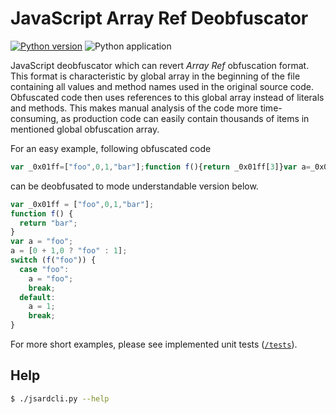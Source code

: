 # JavaScript Array Ref Deobfuscator

[![Python version](https://img.shields.io/badge/Python-3-blue.svg?style=flat-square)](https://www.python.org/)
![Python application](https://github.com/mvondracek/JsArrayRefDeobfuscator/workflows/Python%20application/badge.svg)

JavaScript deobfuscator which can revert *Array Ref* obfuscation format. This
format is characteristic by global array in the beginning of the file containing
all values and method names used in the original source code. Obfuscated code
then uses references to this global array instead of literals and methods. This
makes manual analysis of the code more time-consuming, as production code can
easily contain thousands of items in mentioned global obfuscation array.

For an easy example, following obfuscated code
~~~js
var _0x01ff=["foo",0,1,"bar"];function f(){return _0x01ff[3]}var a=_0x01ff[0];a=[_0x01ff[1]+1,_0x01ff[1]?_0x01ff[_0x01ff[_0x01ff[2]]]:_0x01ff[2]];switch(f(_0x01ff[0])){case _0x01ff[0]:a=_0x01ff[0];break;default:a=_0x01ff[2];break;}
~~~

can be deobfusated to mode understandable version below.
~~~js
var _0x01ff = ["foo",0,1,"bar"];
function f() {
  return "bar";
}
var a = "foo";
a = [0 + 1,0 ? "foo" : 1];
switch (f("foo")) {
  case "foo":
    a = "foo";
    break;
  default:
    a = 1;
    break;
}
~~~

For more short examples, please see implemented unit tests ([`/tests`](/tests)).

## Help

```bash
$ ./jsardcli.py --help
```
